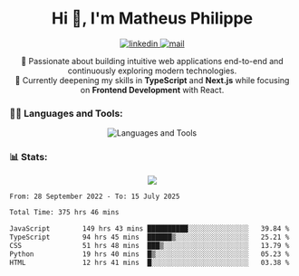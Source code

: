 
<h1 align="center">Hi 👋, I'm Matheus Philippe</h1>
<p align="center">
  <a href="https://www.linkedin.com/in/matheusphilippe-" target="_blank" rel="noopener noreferrer">
    <img alt="linkedin" src="https://img.shields.io/static/v1?label=&message=Linkedin&color=blue&logo=linkedin&style=for-the-badge" /> </a>
  <a href="mailto:matheus.philippe2002@gmail.com">
    <img alt="mail" src="https://img.shields.io/badge/Gmail-D14836?style=for-the-badge&logo=gmail&logoColor=white" /> </a>
 <p align="center">
  🚀 Passionate about building intuitive web applications end-to-end and continuously exploring modern technologies.
  <br />
  🌱 Currently deepening my skills in <strong>TypeScript</strong> and <strong>Next.js</strong> while focusing on <strong>Frontend Development</strong> with React.
</p>

   
</p>



<h3 align="left">🧑‍💻 Languages and Tools:</h3>

<p align="center">
  <img src="https://skillicons.dev/icons?i=ts,js,react,nodejs,express,mongodb,tailwind,vite,html,css,git,vscode,linux" alt="Languages and Tools" />

</p>

<h3 align="left"> 📊 Stats: </h3>

<p align="center">
  <img src="https://github-readme-stats.vercel.app/api/top-langs?username=mph7&show_icons=true&theme=tokyonight&hide_border=true&locale=en&langs_count=6&layout=compact" /> 



<!--START_SECTION:waka-->

```txt
From: 28 September 2022 - To: 15 July 2025

Total Time: 375 hrs 46 mins

JavaScript        149 hrs 43 mins ██████████░░░░░░░░░░░░░░░   39.84 %
TypeScript        94 hrs 45 mins  ██████▒░░░░░░░░░░░░░░░░░░   25.21 %
CSS               51 hrs 48 mins  ███▒░░░░░░░░░░░░░░░░░░░░░   13.79 %
Python            19 hrs 40 mins  █▒░░░░░░░░░░░░░░░░░░░░░░░   05.23 %
HTML              12 hrs 41 mins  █░░░░░░░░░░░░░░░░░░░░░░░░   03.38 %
```

<!--END_SECTION:waka-->
</p>

